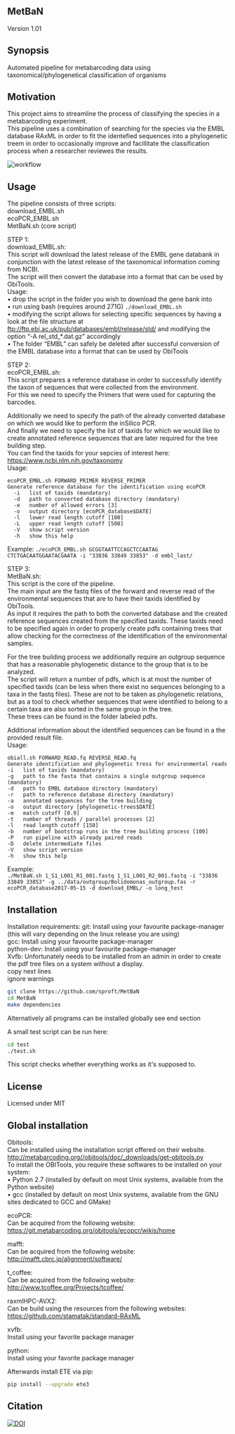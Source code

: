 ## MetBaN
Version 1.01
## Synopsis

Automated pipeline for metabarcoding data using taxonomical/phylogenetical classification of organisms

## Motivation

This project aims to streamline the process of classifying the species in a metabarcoding experiment.  
This pipeline uses a combination of searching for the species via the EMBL database RAxML in order to fit the identefied sequences into a phylogenetic treem in order to occasionally improve and facillitate the classification process when a researcher reviewes the results. 

![workflow](https://github.com/sproft/MetBaN/blob/master/src/Workflow.png)


## Usage

The pipeline consists of three scripts:  
download_EMBL.sh  
ecoPCR_EMBL.sh  
MetBaN.sh (core script)  

STEP 1:  
download_EMBL.sh:  
This script will download the latest release of the EMBL gene databank in conjunction with the latest release of the taxonomical information coming from NCBI.  
The script will then convert the database into a format that can be used by ObiTools.  
Usage:  
•	drop the script in the folder you wish to download the gene bank into  
•	run using bash (requires around 271G) `./download_EMBL.sh`  
•	modifying the script allows for selecting specific sequences by having a look at the file structure at ftp://ftp.ebi.ac.uk/pub/databases/embl/release/std/ and modifying the option
“-A rel_std_\*.dat.gz” accordingly  
•	The folder “EMBL” can safely be deleted after successful conversion of the EMBL database into a format that can be used by ObiTools  

STEP 2:  
ecoPCR_EMBL.sh:  
This script prepares a reference database in order to successfully identify the taxon of sequences that were collected from the environment.  
For this we need to specify the Primers that were used for capturing the barcodes.  

Additionally we need to specify the path of the already converted database on which we would like to perform the inSilico PCR.  
And finally we need to specify the list of taxids for which we would like to create annotated reference sequences that are later required for the tree building step.  
You can find the taxids for your sepcies of interest here: https://www.ncbi.nlm.nih.gov/taxonomy   
Usage:
```  
ecoPCR_EMBL.sh FORWARD_PRIMER REVERSE_PRIMER  
Generate reference database for the identification using ecoPCR  
  -i   list of taxids (mandatory)  
  -d   path to converted database directory (mandatory)  
  -e   number of allowed errors [3]  
  -o   output directory [ecoPCR_database$DATE]  
  -l   lower read length cutoff [100]  
  -L   upper read length cutoff [500]  
  -V   show script version  
  -h   show this help  
```

Example:
`./ecoPCR_EMBL.sh GCGGTAATTCCAGCTCCAATAG CTCTGACAATGGAATACGAATA -i "33836 33849 33853" -d embl_last/`


STEP 3:  
MetBaN.sh:  
This script is the core of the pipeline.  
The main input are the fastq files of the forward and reverse read of the environmental sequences that are to have their taxids identified by ObiTools.  
As input it requires the path to both the converted database and the created reference sequences created from the specified taxids. These taxids need to be specified again in order to properly create pdfs containing trees that allow checking for the correctness of the identification of the environmental samples.  

For the tree building process we additionally require an outgroup sequence that has a reasonable phylogenetic distance to the group that is to be analyzed.  
The script will return a number of pdfs, which is at most the number of specified taxids (can be less when there exist no sequences belonging to a taxa in the fastq files).
These are not to be taken as phylogenetic relations, but as a tool to check whether sequences that were identified to belong to a certain taxa are also sorted in the same group in the tree.  
These trees can be found in the folder labeled pdfs.

Additional information about the identified sequences can be found in a the provided result file.  
Usage:  
```
obiall.sh FORWARD_READ.fq REVERSE_READ.fq  
Generate identification and phylogenetic tress for environmental reads  
-i   list of taxids (mandatory)
-g   path to the fasta that contains a single outgroup sequence (mandatory)
-d   path to EMBL database directory (mandatory)
-r   path to reference database directory (mandatory)
-a   annotated sequences for the tree building
-o   output directory [phylogenetic-trees$DATE]
-m   match cutoff [0.9]
-t   number of threads / parallel processes [2]
-l   read length cutoff [150]
-b   number of bootstrap runs in the tree building process [100]
-P   run pipeline with already paired reads
-D   delete intermediate files
-V   show script version
-h   show this help  
```

Example:  
`./MetBaN.sh 1_S1_L001_R1_001.fastq 1_S1_L001_R2_001.fastq -i "33836 33849 33853" -g ../data/outgroup/Bolidomonas_outgroup.fas -r ecoPCR_database2017-05-15 -d download_EMBL/ -o long_test`

## Installation

Installation requirements:
git: Install using your favourite package-manager (this will vary depending on the linux release you are using)  
gcc: Install using your favourite package-manager  
python-dev: Install using your favourite package-manager  
Xvfb: Unfortunately needs to be installed from an admin in order to create the pdf tree files on a system without a display.  
copy next lines   
ignore warnings  

```bash
git clone https://github.com/sproft/MetBaN
cd MetBaN
make dependencies
```
  
Alternatively all programs can be installed globally see end section 

A small test script can be run here:  
```bash
cd test
./test.sh
``` 

This script checks whether everything works as it's supposed to.  

## License

Licensed under MIT

## Global installation
Obitools:  
Can be installed using the installation script offered on their website.  
http://metabarcoding.org//obitools/doc/_downloads/get-obitools.py  
To install the OBITools, you require these softwares to be installed on your system:  
•	Python 2.7 (installed by default on most Unix systems, available from the Python website)  
•	gcc (installed by default on most Unix systems, available from the GNU sites dedicated to GCC and GMake)  

ecoPCR:  
Can be acquired from the following website:  
https://git.metabarcoding.org/obitools/ecopcr/wikis/home  

mafft:  
Can be acquired from the following website:  
http://mafft.cbrc.jp/alignment/software/  

t_coffee:  
Can be acquired from the following website:  
http://www.tcoffee.org/Projects/tcoffee/  

raxmlHPC-AVX2:  
Can be build using the resources from the following websites:  
https://github.com/stamatak/standard-RAxML  

xvfb:  
Install using your favorite package manager  

python:  
Install using your favorite package manager  

Afterwards install ETE via pip:  
```bash
pip install --upgrade ete3
```

## Citation  
[![DOI](https://zenodo.org/badge/103414256.svg)](https://zenodo.org/badge/latestdoi/103414256)  

